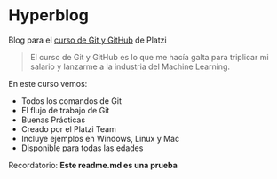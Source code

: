 # Hyperblog
Blog para el [curso de Git y GitHub](https://platzi.com/cursos/git-github/ "curso de Git y GitHub") de Platzi

> El curso de Git y GitHub es lo que me hacía galta para triplicar mi salario y lanzarme a la industria del Machine Learning.

En este curso vemos:
* Todos los comandos de Git
* El flujo de trabajo de Git
* Buenas Prácticas
* Creado por el Platzi Team
* Incluye ejemplos en Windows, Linux y Mac
* Disponible para todas las edades

Recordatorio: **Este readme.md es una prueba**